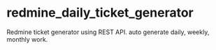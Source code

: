 # redmine_daily_ticket_generator
Redmine ticket generator using REST API. auto generate daily, weekly, monthly work.
